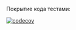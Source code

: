Покрытие кода тестами:

[![codecov](https://codecov.io/gh/Dokanin-ssha/Kohanenko_Dokanin-2022/branch/lab1_Rotate/graph/badge.svg)](https://codecov.io/gh/Dokanin-ssha/Kohanenko_Dokanin-2022)
